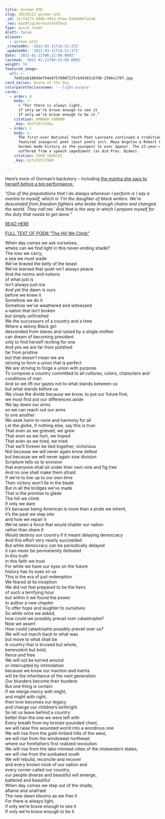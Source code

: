 ```yaml
---
title: Gorman QTD
slug: 20210121-gorman-qtd
_id: 31cf4272-940b-495a-97ee-63bd4607a548
_rev: 0aCMfzqL0erea7otK9TbxQ
type: quick_reads
draft: false
aliases:
  - gorman-qtd/
_createdAt: '2021-03-31T16:51:37Z'
_updatedAt: '2021-03-31T16:51:37Z'
date: '2021-01-21T06:31:00.000Z'
lastmod: '2021-01-21T06:31:00.000Z'
weight: 50
featured_image:
  url: >-
    7e551eb18b9def94e8757608f22fcb49302c67d0-2560x1707.jpg
card_series: Quote of the Day
colorpaletteclassname: '--light-purple'
cards:
  - order: 0
    body: |-
      > “For there is always light,  
      if only we’re brave enough to see it  
      If only we’re brave enough to be it.”
    citation: AMANDA GORMAN
    _key: 447f2673f8bc
  - order: 1
    body: >-
      The first-ever National Youth Poet Laureate continued a tradition of a
      featured inaugural poet (past poets incl. Maya Angelou & Robert Frost) –
      Gorman made history as the youngest to ever appear. The 22-year-old once
      suffered from a speech impediment (as did Pres. Biden).
    citation: VIEW SOURCES
    _key: b2fa51572960

---
```

Here’s more of Gorman’s backstory – including [the mantra she says to herself before a big performance:](https://www.cbsnews.com/news/amanda-gorman-inaugural-poet/)

_“One of the preparations that I do always whenever I perform is I say a mantra to myself, which is ‘I’m the daughter of black writers. We’re descended from freedom fighters who broke through chains and changed the world. They call me.’ And that is the way in which I prepare myself for the duty that needs to get done.”_

[READ HERE](https://www.cbsnews.com/news/amanda-gorman-inaugural-poet/)

[F](https://thehill.com/homenews/news/535052-read-transcript-of-amanda-gormans-inaugural-poem)[ULL TEXT OF POEM “The Hill We Climb”](https://thehill.com/homenews/news/535052-read-transcript-of-amanda-gormans-inaugural-poem)

When day comes we ask ourselves,  
where can we find light in this never-ending shade?  
The loss we carry,  
a sea we must wade  
We’ve braved the belly of the beast  
We’ve learned that quiet isn’t always peace  
And the norms and notions  
of what just is  
Isn’t always just-ice  
And yet the dawn is ours  
before we knew it  
Somehow we do it  
Somehow we’ve weathered and witnessed  
a nation that isn’t broken  
but simply unfinished  
We the successors of a country and a time  
Where a skinny Black girl  
descended from slaves and raised by a single mother  
can dream of becoming president  
only to find herself reciting for one  
And yes we are far from polished  
far from pristine  
but that doesn’t mean we are  
striving to form a union that is perfect  
We are striving to forge a union with purpose  
To compose a country committed to all cultures, colors, characters and  
conditions of man  
And so we lift our gazes not to what stands between us  
but what stands before us  
We close the divide because we know, to put our future first,  
we must first put our differences aside  
We lay down our arms  
so we can reach out our arms  
to one another  
We seek harm to none and harmony for all  
Let the globe, if nothing else, say this is true:  
That even as we grieved, we grew  
That even as we hurt, we hoped  
That even as we tired, we tried  
That we’ll forever be tied together, victorious  
Not because we will never again know defeat  
but because we will never again sow division  
Scripture tells us to envision  
that everyone shall sit under their own vine and fig tree  
And no one shall make them afraid  
If we’re to live up to our own time  
Then victory won’t lie in the blade  
But in all the bridges we’ve made  
That is the promise to glade  
The hill we climb  
If only we dare  
It’s because being American is more than a pride we inherit,  
it’s the past we step into  
and how we repair it  
We’ve seen a force that would shatter our nation  
rather than share it  
Would destroy our country if it meant delaying democracy  
And this effort very nearly succeeded  
But while democracy can be periodically delayed  
it can never be permanently defeated  
In this truth  
in this faith we trust  
For while we have our eyes on the future  
history has its eyes on us  
This is the era of just redemption  
We feared at its inception  
We did not feel prepared to be the heirs  
of such a terrifying hour  
but within it we found the power  
to author a new chapter  
To offer hope and laughter to ourselves  
So while once we asked,  
how could we possibly prevail over catastrophe?  
Now we assert  
How could catastrophe possibly prevail over us?  
We will not march back to what was  
but move to what shall be  
A country that is bruised but whole,  
benevolent but bold,  
fierce and free  
We will not be turned around  
or interrupted by intimidation  
because we know our inaction and inertia  
will be the inheritance of the next generation  
Our blunders become their burdens  
But one thing is certain:  
If we merge mercy with might,  
and might with right,  
then love becomes our legacy  
and change our children’s birthright  
So let us leave behind a country  
better than the one we were left with  
Every breath from my bronze-pounded chest,  
we will raise this wounded world into a wondrous one  
We will rise from the gold-limbed hills of the west,  
we will rise from the windswept northeast  
where our forefathers first realized revolution  
We will rise from the lake-rimmed cities of the midwestern states,  
we will rise from the sunbaked south  
We will rebuild, reconcile and recover  
and every known nook of our nation and  
every corner called our country,  
our people diverse and beautiful will emerge,  
battered and beautiful  
When day comes we step out of the shade,  
aflame and unafraid  
The new dawn blooms as we free it  
For there is always light,  
if only we’re brave enough to see it  
If only we’re brave enough to be it